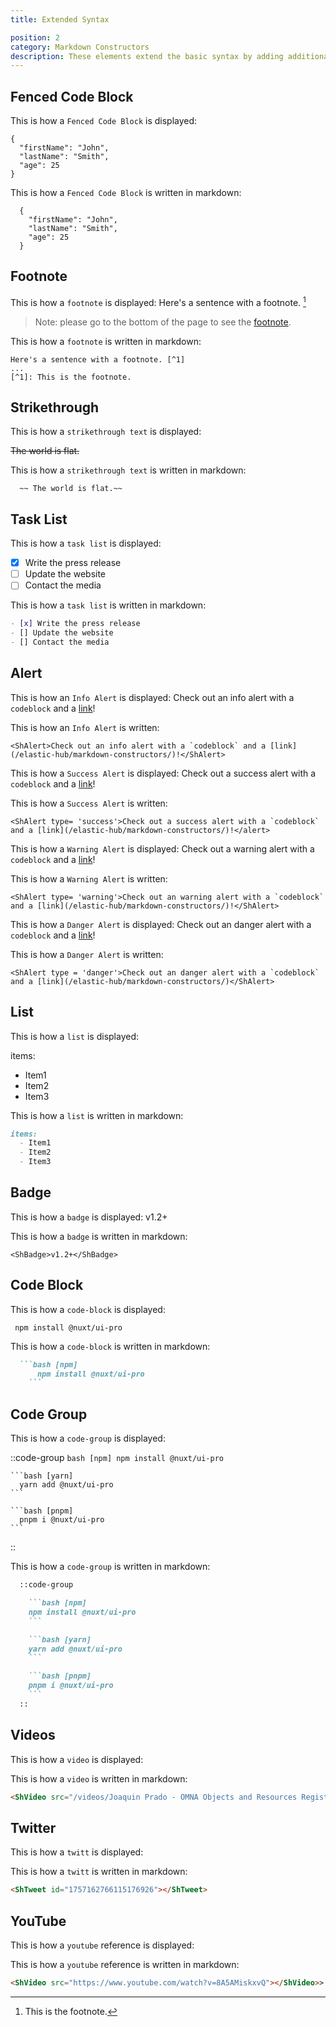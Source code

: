 ```yaml
---
title: Extended Syntax

position: 2
category: Markdown Constructors
description: These elements extend the basic syntax by adding additional features. Not all Markdown applications support these elements.
---
```


## Fenced Code Block
This is how a `Fenced Code Block` is displayed:

```bash[md]
{
  "firstName": "John",
  "lastName": "Smith",
  "age": 25
}
```

This is how a `Fenced Code Block` is written in markdown:

```bash[md]
  {
    "firstName": "John",
    "lastName": "Smith",
    "age": 25
  }
```

## Footnote

This is how a `footnote` is displayed:
Here's a sentence with a footnote. [^1]

[^1]: This is the footnote.

> Note: please go to the bottom of the page to see the [footnote](/#twitter).

This is how a `footnote` is written in markdown:
```bash[md]
Here's a sentence with a footnote. [^1]
...
[^1]: This is the footnote.
```
## Strikethrough
This is how a `strikethrough text` is displayed:

~~The world is flat.~~

This is how a `strikethrough text` is written in markdown:

```bash[md]
  ~~ The world is flat.~~
```


## Task List
This is how a `task list` is displayed:

- [x] Write the press release
- [ ] Update the website
- [ ] Contact the media

This is how a `task list` is written in markdown:

```md
- [x] Write the press release
- [] Update the website
- [] Contact the media
```

## Alert

This is how an `Info Alert` is displayed:
<ShAlert>Check out an info alert with a `codeblock` and a [link](/elastic-hub/markdown-constructors/)!</ShAlert>


This is how an `Info Alert` is written:
```bash[md]
<ShAlert>Check out an info alert with a `codeblock` and a [link](/elastic-hub/markdown-constructors/)!</ShAlert>

```

This is how a `Success Alert` is displayed:
<ShAlert type= 'success'>Check out a success alert with a `codeblock` and a [link](/elastic-hub/markdown-constructors/)!</ShAlert>


This is how a `Success Alert` is written:
```bash[md]
<ShAlert type= 'success'>Check out a success alert with a `codeblock` and a [link](/elastic-hub/markdown-constructors/)!</alert>
```


This is how a `Warning Alert` is displayed:
<ShAlert type= 'warning'>Check out a warning alert with a `codeblock` and a [link](/elastic-hub/markdown-constructors/)!</ShAlert>


This is how a `Warning Alert` is written:
```bash[md]
<ShAlert type= 'warning'>Check out an warning alert with a `codeblock` and a [link](/elastic-hub/markdown-constructors/)!</ShAlert>
```

This is how a `Danger Alert` is displayed:
<ShAlert type = 'danger'>Check out an danger alert with a `codeblock` and a [link](/elastic-hub/markdown-constructors/)!</ShAlert>


This is how a `Danger Alert` is written:
```bash[md]
<ShAlert type = 'danger'>Check out an danger alert with a `codeblock` and a [link](/elastic-hub/markdown-constructors/)</ShAlert>
```

## List

This is how a `list` is displayed:

items:
  - Item1
  - Item2
  - Item3


This is how a `list` is written in markdown:

```md
items:
  - Item1
  - Item2
  - Item3
```

## Badge

This is how a `badge` is displayed:
<ShBadge>v1.2+</ShBadge>

This is how a `badge` is written in markdown:

```bash[md]
<ShBadge>v1.2+</ShBadge>
```

## Code Block

This is how a `code-block` is displayed:

```bash[npm]
 npm install @nuxt/ui-pro
```

This is how a `code-block` is written in markdown:

```md
  ```bash [npm]
      npm install @nuxt/ui-pro
    ```
  ```

## Code Group

This is how a `code-group` is displayed:

  ::code-group
    ```bash [npm]
      npm install @nuxt/ui-pro
    ```

    ```bash [yarn]
      yarn add @nuxt/ui-pro
    ```

    ```bash [pnpm]
      pnpm i @nuxt/ui-pro
    ```
  ::

This is how a `code-group` is written in markdown:
  ```md
    ::code-group

      ```bash [npm]
      npm install @nuxt/ui-pro
      ```

      ```bash [yarn]
      yarn add @nuxt/ui-pro
      ```

      ```bash [pnpm]
      pnpm i @nuxt/ui-pro
      ```
    ::
  ```

## Videos

This is how a `video` is displayed:

<ShVideo src="/videos/Joaquin Prado - OMNA Objects and Resources Registry.mp4"></ShVideo>

This is how a `video` is written in markdown:

```md
<ShVideo src="/videos/Joaquin Prado - OMNA Objects and Resources Registry.mp4"></ShVideo>
```

## Twitter

This is how a `twitt` is displayed:
<ShTweet id="1757162766115176926"></ShTweet>


This is how a `twitt` is written in markdown:

```md
<ShTweet id="1757162766115176926"></ShTweet>
```


## YouTube
This is how a `youtube` reference is displayed:
<ShVideo src="https://www.youtube.com/watch?v=8A5AMiskxvQ"></ShVideo>

This is how a `youtube` reference is written in markdown:

```md
<ShVideo src="https://www.youtube.com/watch?v=8A5AMiskxvQ"></ShVideo>>
```